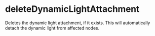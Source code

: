 # deleteDynamicLightAttachment

Deletes the dynamic light attachment, if it exists. This will automatically detach the dynamic light from affected nodes.
